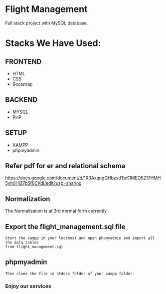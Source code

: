 # Flight Management
Full stack project with MySQL database.

# Stacks We Have Used: 

## FRONTEND
*  HTML
*  CSS
*  Bootstrap

## BACKEND
*  MYSQL
*  PHP

## SETUP
*  XAMPP
*  phpmyadmin

## Refer pdf for er and relational schema 
https://docs.google.com/document/d/1R3AxqngQHbzvdTpK1MEO5217HMH5yh0HlZ7p5f6CKdI/edit?usp=sharing

## Normalization
The Normalisation is at 3rd normal form currently

## Export the flight_management.sql file 
    Start the xampp in your locahost and open phpmyadmin and import all the data tables 
    from flight_management.sql
## phpmyadmin 
    Then clone the file in htdocs folder of your xampp folder.
   
### Enjoy our services
